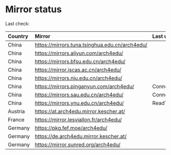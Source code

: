 <script src="./time.js"></script>
# Mirror status
Last check: <script type="text/javascript">localize(1675315081.3047893);</script>

|Country|Mirror|Last update|
|:------|:-----|:----------|
|China|https://mirrors.tuna.tsinghua.edu.cn/arch4edu/|<script type="text/javascript">localize(1675276539);</script>|
|China|https://mirrors.aliyun.com/arch4edu/|<script type="text/javascript">localize(1675233361);</script>|
|China|https://mirrors.bfsu.edu.cn/arch4edu/|<script type="text/javascript">localize(1675276539);</script>|
|China|https://mirror.iscas.ac.cn/arch4edu/|<script type="text/javascript">localize(1675276539);</script>|
|China|https://mirrors.nju.edu.cn/arch4edu/|<script type="text/javascript">localize(1675233361);</script>|
|China|https://mirrors.pinganyun.com/arch4edu/|ConnectionError|
|China|https://mirrors.sau.edu.cn/arch4edu/|ConnectionError|
|China|https://mirrors.ynu.edu.cn/arch4edu/|ReadTimeout|
|Austria|https://at.arch4edu.mirror.kescher.at/|<script type="text/javascript">localize(1675276539);</script>|
|France|https://mirror.lesviallon.fr/arch4edu/|<script type="text/javascript">localize(1674153500);</script>|
|Germany|https://pkg.fef.moe/arch4edu/|<script type="text/javascript">localize(1675276539);</script>|
|Germany|https://de.arch4edu.mirror.kescher.at/|<script type="text/javascript">localize(1675276539);</script>|
|Germany|https://mirror.sunred.org/arch4edu/|<script type="text/javascript">localize(1675276539);</script>|

<script src="./tablefilter/tablefilter.js"></script>
<script src="./table.js"></script>